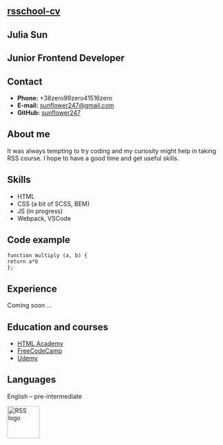 [rsschool-cv](https://sunflower247.github.io/rsschool-cv/)
 -------------------------------------------------------
 
 **Julia Sun**
 -------
 
 Junior Frontend Developer
 -------------------------
 
 
Contact
-------

* **Phone:** +38zero99zero41516zero
* **E-mail:**  sunflower247@gmail.com
* **GitHub:** [sunflower247](https://github.com/sunflower247)

About me
--------


It was always tempting to try coding and my curiosity might help in taking RSS course. I hope to have a good time and get useful skills.


Skills
------
* HTML
* CSS (a bit of SCSS, BEM)
* JS (in progress)
* Webpack, VSCode


Code example
------------
    function multiply (a, b) {
    return a*b
    };


    
Experience
----------

Coming soon ...

Education and courses
---------------------

* [HTML Academy](https://htmlacademy.ru/)
* [FreeCodeCamp](https://www.freecodecamp.org/)
* [Udemy](https://www.udemy.com/)




Languages
---------

English – pre-intermediate

  
<img src="https://rs.school/images/rs_school_js.svg" style="" width="75" alt="RSS logo">
